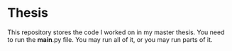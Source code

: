 # Thesis
This repository stores the code I worked on in my master thesis.
You need to run the __main__.py file.
You may run all of it, or you may run parts of it.

